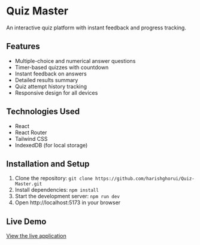 # Quiz Master

An interactive quiz platform with instant feedback and progress tracking.

## Features
- Multiple-choice and numerical answer questions
- Timer-based quizzes with countdown
- Instant feedback on answers
- Detailed results summary
- Quiz attempt history tracking
- Responsive design for all devices

## Technologies Used
- React
- React Router
- Tailwind CSS
- IndexedDB (for local storage)

## Installation and Setup
1. Clone the repository: `git clone https://github.com/harishghorui/Quiz-Master.git`
2. Install dependencies: `npm install`
3. Start the development server: `npm run dev`
4. Open http://localhost:5173 in your browser

## Live Demo
[View the live application](https://quizmaster-idb.netlify.app/)